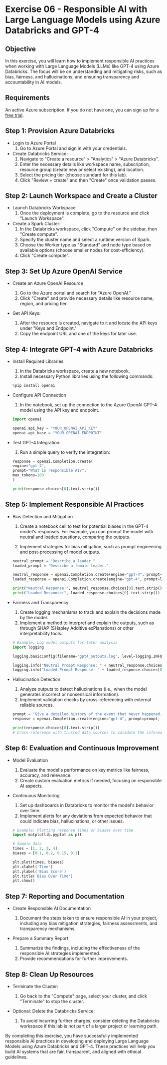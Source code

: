 # Exercise 06 - Responsible AI with Large Language Models using Azure Databricks and GPT-4

## Objective
In this exercise, you will learn how to implement responsible AI practices when working with Large Language Models (LLMs) like GPT-4 using Azure Databricks. The focus will be on understanding and mitigating risks, such as bias, fairness, and hallucinations, and ensuring transparency and accountability in AI models.

## Requirements
An active Azure subscription. If you do not have one, you can sign up for a [free trial](https://azure.microsoft.com/en-us/free/).

## Step 1: Provision Azure Databricks
- Login to Azure Portal
    1. Go to Azure Portal and sign in with your credentials.
- Create Databricks Service:
    1. Navigate to "Create a resource" > "Analytics" > "Azure Databricks".
    2. Enter the necessary details like workspace name, subscription, resource group (create new or select existing), and location.
    3. Select the pricing tier (choose standard for this lab).
    4. Click "Review + create" and then "Create" once validation passes.

## Step 2: Launch Workspace and Create a Cluster
- Launch Databricks Workspace
    1. Once the deployment is complete, go to the resource and click "Launch Workspace".
- Create a Spark Cluster:
    1. In the Databricks workspace, click "Compute" on the sidebar, then "Create compute".
    2. Specify the cluster name and select a runtime version of Spark.
    3. Choose the Worker type as "Standard" and node type based on available options (choose smaller nodes for cost-efficiency).
    4. Click "Create compute".

## Step 3: Set Up Azure OpenAI Service
- Create an Azure OpenAI Resource
    1. Go to the Azure portal and search for "Azure OpenAI."
    2. Click "Create" and provide necessary details like resource name, region, and pricing tier.

- Get API Keys:
    1. After the resource is created, navigate to it and locate the API keys under "Keys and Endpoint."
    2. Copy the endpoint URL and one of the keys for later use.

## Step 4: Integrate GPT-4 with Azure Databricks
- Install Required Libraries
    1. In the Databricks workspace, create a new notebook.
    2. Install necessary Python libraries using the following commands:

    ```python
    %pip install openai
    ```
- Configure API Connection
    1. In the notebook, set up the connection to the Azure OpenAI GPT-4 model using the API key and endpoint.

    ```python
    import openai

    openai.api_key = "YOUR_OPENAI_API_KEY"
    openai.api_base = "YOUR_OPENAI_ENDPOINT"
    ```

- Test GPT-4 Integration:
    1. Run a simple query to verify the integration:

    ```python
    response = openai.Completion.create(
    engine="gpt-4",
    prompt="What is responsible AI?",
    max_tokens=100
    )

    print(response.choices[0].text.strip())
    ```

## Step 5: Implement Responsible AI Practices
- Bias Detection and Mitigation
    1. Create a notebook cell to test for potential biases in the GPT-4 model's responses. For example, you can prompt the model with neutral and loaded questions, comparing the outputs.

    2. Implement strategies for bias mitigation, such as prompt engineering and post-processing of model outputs.

    ```python
    neutral_prompt = "Describe a leader."
    loaded_prompt = "Describe a female leader."

    neutral_response = openai.Completion.create(engine="gpt-4", prompt=neutral_prompt, max_tokens=100)
    loaded_response = openai.Completion.create(engine="gpt-4", prompt=loaded_prompt, max_tokens=100)

    print("Neutral Response:", neutral_response.choices[0].text.strip())
    print("Loaded Response:", loaded_response.choices[0].text.strip())
    ```

- Fairness and Transparency

    1. Create logging mechanisms to track and explain the decisions made by the model.
    2. Implement a method to interpret and explain the outputs, such as through SHAP (SHapley Additive exPlanations) or other interpretability tools.

    ```python
    # Example: Log model outputs for later analysis
    import logging

    logging.basicConfig(filename='gpt4_outputs.log', level=logging.INFO)

    logging.info("Neutral Prompt Response: " + neutral_response.choices[0].text.strip())
    logging.info("Loaded Prompt Response: " + loaded_response.choices[0].text.strip())
    ```

- Hallucination Detection

    1. Analyze outputs to detect hallucinations (i.e., when the model generates incorrect or nonsensical information).
    2. Implement validation checks by cross-referencing with external reliable sources.

    ```python
    prompt = "Give a detailed history of the event that never happened."
    response = openai.Completion.create(engine="gpt-4", prompt=prompt, max_tokens=200)

    print(response.choices[0].text.strip())
    # Cross-reference with trusted data sources to validate the information
    ```

## Step 6: Evaluation and Continuous Improvement

- Model Evaluation
    1. Evaluate the model's performance on key metrics like fairness, accuracy, and relevance.
    2. Create custom evaluation metrics if needed, focusing on responsible AI aspects.

- Continuous Monitoring
    1. Set up dashboards in Databricks to monitor the model's behavior over time.
    2. Implement alerts for any deviations from expected behavior that could indicate bias, hallucinations, or other issues.

    ```python
    # Example: Plotting response times or biases over time
    import matplotlib.pyplot as plt

    # Sample data
    times = [1, 2, 3, 4]
    biases = [0.1, 0.2, 0.15, 0.1]

    plt.plot(times, biases)
    plt.xlabel('Time')
    plt.ylabel('Bias Score')
    plt.title('Bias Over Time')
    plt.show()
    ```

## Step 7: Reporting and Documentation
- Create Responsible AI Documentation
    1. Document the steps taken to ensure responsible AI in your project, including any bias mitigation strategies, fairness assessments, and transparency mechanisms.

- Prepare a Summary Report
    1. Summarize the findings, including the effectiveness of the responsible AI strategies implemented.
    2. Provide recommendations for further improvements.

## Step 8: Clean Up Resources
- Terminate the Cluster:
    1. Go back to the "Compute" page, select your cluster, and click "Terminate" to stop the cluster.

- Optional: Delete the Databricks Service:
    1. To avoid incurring further charges, consider deleting the Databricks workspace if this lab is not part of a larger project or learning path.

By completing this exercise, you have successfully implemented responsible AI practices in developing and deploying Large Language Models using Azure Databricks and GPT-4. These practices will help you build AI systems that are fair, transparent, and aligned with ethical guidelines.